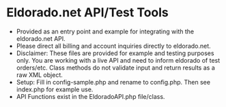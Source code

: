 Eldorado.net API/Test Tools
==============
- Provided as an entry point and example for integrating with the eldorado.net API.
- Please direct all billing and account inquiries directly to eldorado.net.
- Disclaimer: These files are provided for example and testing purposes only. You are working with a live API and need to inform eldorado of test orders/etc. Class methods do not validate input and return results as a raw XML object.
- Setup: Fill in config-sample.php and rename to config.php. Then see index.php for example use.
- API Functions exist in the EldoradoAPI.php file/class.
